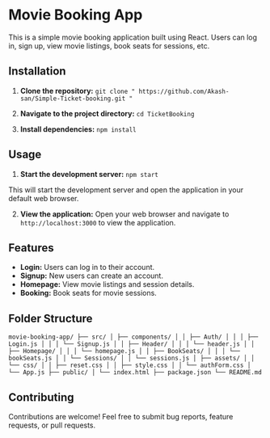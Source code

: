 # Movie Booking App

This is a simple movie booking application built using React. Users can log in, sign up, view movie listings, book seats for sessions, etc.

## Installation

1. **Clone the repository:**
`git clone " https://github.com/Akash-san/Simple-Ticket-booking.git "`

2. **Navigate to the project directory:**
`cd TicketBooking`

3. **Install dependencies:**
   `npm install`
   
## Usage

1. **Start the development server:**
   `npm start`

This will start the development server and open the application in your default web browser.

2. **View the application:**
Open your web browser and navigate to `http://localhost:3000` to view the application.

## Features

- **Login:** Users can log in to their account.
- **Signup:** New users can create an account.
- **Homepage:** View movie listings and session details.
- **Booking:** Book seats for movie sessions.

## Folder Structure

`movie-booking-app/
├── src/
│ ├── components/
│ │ ├── Auth/
│ │ │ ├── Login.js
│ │ │ └── Signup.js
│ │ ├── Header/
│ │ │ └── header.js
│ │ ├── Homepage/
│ │ │ └── homepage.js
│ │ ├── BookSeats/
│ │ │ └── bookSeats.js
│ │ └── Sessions/
│ │ └── sessions.js
│ ├── assets/
│ │ └── css/
│ │ ├── reset.css
│ │ ├── style.css
│ │ └── authForm.css
│ └── App.js
├── public/
│ └── index.html
├── package.json
└── README.md`

## Contributing

Contributions are welcome! Feel free to submit bug reports, feature requests, or pull requests.
